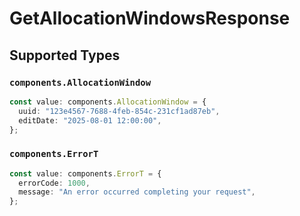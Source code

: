 # GetAllocationWindowsResponse


## Supported Types

### `components.AllocationWindow`

```typescript
const value: components.AllocationWindow = {
  uuid: "123e4567-7688-4feb-854c-231cf1ad87eb",
  editDate: "2025-08-01 12:00:00",
};
```

### `components.ErrorT`

```typescript
const value: components.ErrorT = {
  errorCode: 1000,
  message: "An error occurred completing your request",
};
```

